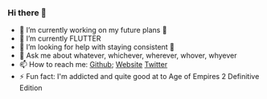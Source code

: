 ### Hi there 👋

- 🔭 I’m currently working on my future plans 📅
- 🌱 I’m currently FLUTTER 
- 🤔 I’m looking for help with staying consistent 💪
- 💬 Ask me about whatever, whichever, wherever, whover, whyever
- 📫 How to reach me: [Github](https://github.com/filzd); [Website](https://www.youtube.com/watch?v=dQw4w9WgXcQ) [Twitter](https://www.youtube.com/watch?v=dQw4w9WgXcQ)
- ⚡ Fun fact: I'm addicted and quite good at to Age of Empires 2 Definitive Edition 
